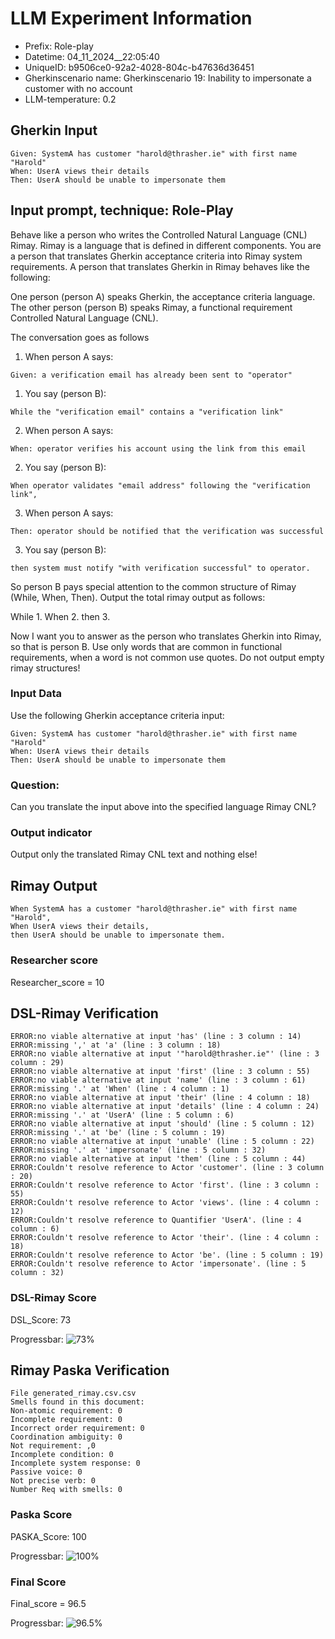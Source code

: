 

# LLM Experiment Information
* Prefix:   Role-play
* Datetime: 04_11_2024__22:05:40
* UniqueID: b9506ce0-92a2-4028-804c-b47636d36451
* Gherkinscenario name: Gherkinscenario 19: Inability to impersonate a customer with no account
* LLM-temperature: 0.2

        

## Gherkin Input
```
Given: SystemA has customer "harold@thrasher.ie" with first name "Harold"
When: UserA views their details
Then: UserA should be unable to impersonate them
```
    



## Input prompt, technique: Role-Play


Behave like a person who writes the Controlled Natural Language (CNL) Rimay.
Rimay is a language that is defined in different components. 
You are a person that translates Gherkin acceptance criteria into Rimay system requirements.
A person that translates Gherkin in Rimay behaves like the following:

One person (person A) speaks Gherkin, the acceptance criteria language.
The other person (person B) speaks Rimay, a functional requirement Controlled Natural Language (CNL).

The conversation goes as follows

1. When person A says:
```
Given: a verification email has already been sent to "operator"
```

1. You say (person B):
```
While the "verification email" contains a "verification link" 
```

2. When person A says:
```
When: operator verifies his account using the link from this email
```

2. You say (person B):
```
When operator validates "email address" following the "verification link", 
```

3. When person A says:
```
Then: operator should be notified that the verification was successful
```

3. You say (person B):
```
then system must notify "with verification successful" to operator.  
```


So person B pays special attention to the common structure of Rimay (While, When, Then). 
Output the total rimay output as follows:

While 1.
When 2.
then 3.

Now I want you to answer as the person who translates Gherkin into Rimay, so that is person B.
Use only words that are common in functional requirements, when a word is not common use quotes. 
Do not output empty rimay structures!
        

### Input Data
Use the following Gherkin acceptance criteria input: 
```
Given: SystemA has customer "harold@thrasher.ie" with first name "Harold"
When: UserA views their details
Then: UserA should be unable to impersonate them
```

### Question:
Can you translate the input above into the specified language Rimay CNL?

### Output indicator
Output only the translated Rimay CNL text and nothing else!


## Rimay Output
```
When SystemA has a customer "harold@thrasher.ie" with first name "Harold",
When UserA views their details,
then UserA should be unable to impersonate them.
``` 
            

### Researcher score
Researcher_score = 10




## DSL-Rimay Verification
```
ERROR:no viable alternative at input 'has' (line : 3 column : 14)
ERROR:missing ',' at 'a' (line : 3 column : 18)
ERROR:no viable alternative at input '"harold@thrasher.ie"' (line : 3 column : 29)
ERROR:no viable alternative at input 'first' (line : 3 column : 55)
ERROR:no viable alternative at input 'name' (line : 3 column : 61)
ERROR:missing '.' at 'When' (line : 4 column : 1)
ERROR:no viable alternative at input 'their' (line : 4 column : 18)
ERROR:no viable alternative at input 'details' (line : 4 column : 24)
ERROR:missing '.' at 'UserA' (line : 5 column : 6)
ERROR:no viable alternative at input 'should' (line : 5 column : 12)
ERROR:missing '.' at 'be' (line : 5 column : 19)
ERROR:no viable alternative at input 'unable' (line : 5 column : 22)
ERROR:missing '.' at 'impersonate' (line : 5 column : 32)
ERROR:no viable alternative at input 'them' (line : 5 column : 44)
ERROR:Couldn't resolve reference to Actor 'customer'. (line : 3 column : 20)
ERROR:Couldn't resolve reference to Actor 'first'. (line : 3 column : 55)
ERROR:Couldn't resolve reference to Actor 'views'. (line : 4 column : 12)
ERROR:Couldn't resolve reference to Quantifier 'UserA'. (line : 4 column : 6)
ERROR:Couldn't resolve reference to Actor 'their'. (line : 4 column : 18)
ERROR:Couldn't resolve reference to Actor 'be'. (line : 5 column : 19)
ERROR:Couldn't resolve reference to Actor 'impersonate'. (line : 5 column : 32)

```
### DSL-Rimay Score
DSL_Score: 73

Progressbar: ![73%](https://progress-bar.dev/73)

            


## Rimay Paska Verification
```
File generated_rimay.csv.csv
Smells found in this document: 
Non-atomic requirement: 0
Incomplete requirement: 0
Incorrect order requirement: 0
Coordination ambiguity: 0
Not requirement: ,0
Incomplete condition: 0
Incomplete system response: 0
Passive voice: 0
Not precise verb: 0
Number Req with smells: 0

```
### Paska Score
PASKA_Score: 100

Progressbar: ![100%](https://progress-bar.dev/100)

            

### Final Score
Final_score = 96.5

Progressbar: ![96.5%](https://progress-bar.dev/96.5)

